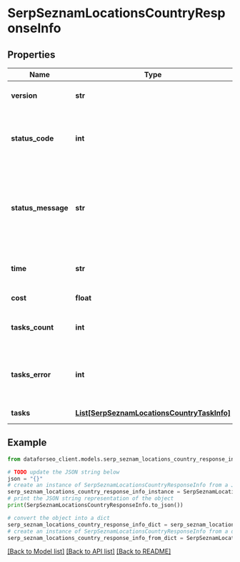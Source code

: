 # SerpSeznamLocationsCountryResponseInfo


## Properties

Name | Type | Description | Notes
------------ | ------------- | ------------- | -------------
**version** | **str** | the current version of the API | [optional] 
**status_code** | **int** | general status code you can find the full list of the response codes here | [optional] 
**status_message** | **str** | general informational message you can find the full list of general informational messages here | [optional] 
**time** | **str** | total execution time, seconds | [optional] 
**cost** | **float** | total tasks cost, USD | [optional] 
**tasks_count** | **int** | the number of tasks in the tasks array | [optional] 
**tasks_error** | **int** | the number of tasks in the tasks array returned with an error | [optional] 
**tasks** | [**List[SerpSeznamLocationsCountryTaskInfo]**](SerpSeznamLocationsCountryTaskInfo.md) | array of tasks | [optional] 

## Example

```python
from dataforseo_client.models.serp_seznam_locations_country_response_info import SerpSeznamLocationsCountryResponseInfo

# TODO update the JSON string below
json = "{}"
# create an instance of SerpSeznamLocationsCountryResponseInfo from a JSON string
serp_seznam_locations_country_response_info_instance = SerpSeznamLocationsCountryResponseInfo.from_json(json)
# print the JSON string representation of the object
print(SerpSeznamLocationsCountryResponseInfo.to_json())

# convert the object into a dict
serp_seznam_locations_country_response_info_dict = serp_seznam_locations_country_response_info_instance.to_dict()
# create an instance of SerpSeznamLocationsCountryResponseInfo from a dict
serp_seznam_locations_country_response_info_from_dict = SerpSeznamLocationsCountryResponseInfo.from_dict(serp_seznam_locations_country_response_info_dict)
```
[[Back to Model list]](../README.md#documentation-for-models) [[Back to API list]](../README.md#documentation-for-api-endpoints) [[Back to README]](../README.md)


